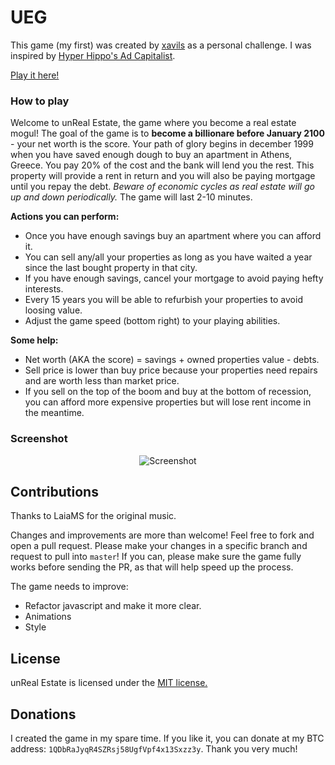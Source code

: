# UEG
This game (my first) was created by [xavils](http://xavils.com) as a personal challenge. I was inspired by [Hyper Hippo's Ad Capitalist](http://hyperhippo.ca/).

[Play it here!](http://xavils.github.io/UEG/)

### How to play

Welcome to unReal Estate, the game where you become a real estate mogul! The goal of the game is to **become a billionare before January 2100** - your net worth is the score. Your path of glory begins in december 1999 when you have saved enough dough to buy an apartment in Athens, Greece. You pay 20% of the cost and the bank will lend you the rest. This property will provide a rent in return and you will also be paying mortgage until you repay the debt. *Beware of economic cycles as real estate will go up and down periodically.* The game will last 2-10 minutes.

**Actions you can perform:**
- Once you have enough savings buy an apartment where you can afford it.
- You can sell any/all your properties as long as you have waited a year since the last bought property in that city.
- If you have enough savings, cancel your mortgage to avoid paying hefty interests.
- Every 15 years you will be able to refurbish your properties to avoid loosing value.
- Adjust the game speed (bottom right) to your playing abilities.

**Some help:**
- Net worth (AKA the score) = savings + owned properties value - debts.
- Sell price is lower than buy price because your properties need repairs and are worth less than market price.
- If you sell on the top of the boom and buy at the bottom of recession, you can afford more expensive properties but will lose rent income in the meantime.


### Screenshot

<p align="center">
  <img src="https://cloud.githubusercontent.com/assets/3646960/10511022/1509d8ae-7369-11e5-931f-260125b2b4d5.jpg" alt="Screenshot"/>
</p>

## Contributions
Thanks to LaiaMS for the original music.

Changes and improvements are more than welcome! Feel free to fork and open a pull request. Please make your changes in a specific branch and request to pull into `master`! If you can, please make sure the game fully works before sending the PR, as that will help speed up the process.

The game needs to improve:
- Refactor javascript and make it more clear.
- Animations
- Style

## License
unReal Estate is licensed under the [MIT license.](https://github.com/xavils/UEG/blob/master/LICENSE.txt)

## Donations
I created the game in my spare time. If you like it, you can donate at my BTC address: `1QDbRaJyqR4SZRsj58UgfVpf4x13Sxzz3y`. Thank you very much!